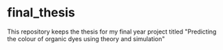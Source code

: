 # final_thesis

This repository keeps the thesis for my final year project titled "Predicting the colour of organic dyes using theory and simulation"

